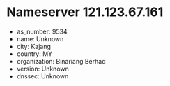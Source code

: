 # Nameserver 121.123.67.161

* as_number: 9534
* name: Unknown
* city: Kajang
* country: MY
* organization: Binariang Berhad
* version: Unknown
* dnssec: Unknown
